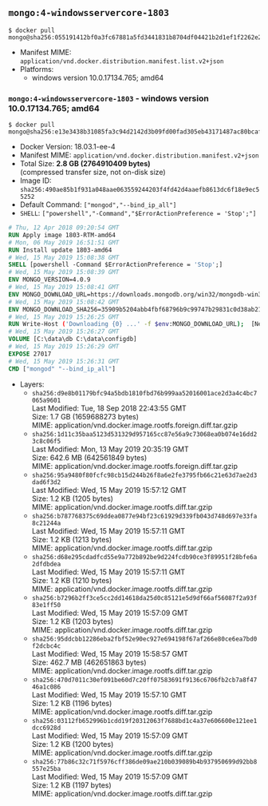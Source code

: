 ## `mongo:4-windowsservercore-1803`

```console
$ docker pull mongo@sha256:055191412bf0a3fc67881a5fd3441831b8704df04421b2d1ef1f2262e2aa23e9
```

-	Manifest MIME: `application/vnd.docker.distribution.manifest.list.v2+json`
-	Platforms:
	-	windows version 10.0.17134.765; amd64

### `mongo:4-windowsservercore-1803` - windows version 10.0.17134.765; amd64

```console
$ docker pull mongo@sha256:e13e3438b31085fa3c94d2142d3b09fd00fad305eb43171487ac80bcaf00eb4b
```

-	Docker Version: 18.03.1-ee-4
-	Manifest MIME: `application/vnd.docker.distribution.manifest.v2+json`
-	Total Size: **2.8 GB (2764910409 bytes)**  
	(compressed transfer size, not on-disk size)
-	Image ID: `sha256:490ae85b1f931a048aae063559244203f4fd42d4aaefb8613dc6f18e9ec55252`
-	Default Command: `["mongod","--bind_ip_all"]`
-	`SHELL`: `["powershell","-Command","$ErrorActionPreference = 'Stop';"]`

```dockerfile
# Thu, 12 Apr 2018 09:20:54 GMT
RUN Apply image 1803-RTM-amd64
# Mon, 06 May 2019 16:51:51 GMT
RUN Install update 1803-amd64
# Wed, 15 May 2019 15:08:38 GMT
SHELL [powershell -Command $ErrorActionPreference = 'Stop';]
# Wed, 15 May 2019 15:08:39 GMT
ENV MONGO_VERSION=4.0.9
# Wed, 15 May 2019 15:08:41 GMT
ENV MONGO_DOWNLOAD_URL=https://downloads.mongodb.org/win32/mongodb-win32-x86_64-2008plus-ssl-4.0.9-signed.msi
# Wed, 15 May 2019 15:08:42 GMT
ENV MONGO_DOWNLOAD_SHA256=35909b5204abb4fbf68796b9c99747b29831c0d38ab21e1c3654845a8eb28090
# Wed, 15 May 2019 15:26:25 GMT
RUN Write-Host ('Downloading {0} ...' -f $env:MONGO_DOWNLOAD_URL); 	[Net.ServicePointManager]::SecurityProtocol = [Net.SecurityProtocolType]::Tls12; 	(New-Object System.Net.WebClient).DownloadFile($env:MONGO_DOWNLOAD_URL, 'mongo.msi'); 		Write-Host ('Verifying sha256 ({0}) ...' -f $env:MONGO_DOWNLOAD_SHA256); 	if ((Get-FileHash mongo.msi -Algorithm sha256).Hash -ne $env:MONGO_DOWNLOAD_SHA256) { 		Write-Host 'FAILED!'; 		exit 1; 	}; 		Write-Host 'Installing ...'; 	Start-Process msiexec -Wait 		-ArgumentList @( 			'/i', 			'mongo.msi', 			'/quiet', 			'/qn', 			'INSTALLLOCATION=C:\mongodb', 			'ADDLOCAL=all' 		); 	$env:PATH = 'C:\mongodb\bin;' + $env:PATH; 	[Environment]::SetEnvironmentVariable('PATH', $env:PATH, [EnvironmentVariableTarget]::Machine); 		Write-Host 'Verifying install ...'; 	Write-Host '  mongo --version'; mongo --version; 	Write-Host '  mongod --version'; mongod --version; 		Write-Host 'Removing ...'; 	Remove-Item C:\mongodb\bin\*.pdb -Force; 	Remove-Item C:\windows\installer\*.msi -Force; 	Remove-Item mongo.msi -Force; 		Write-Host 'Complete.';
# Wed, 15 May 2019 15:26:27 GMT
VOLUME [C:\data\db C:\data\configdb]
# Wed, 15 May 2019 15:26:29 GMT
EXPOSE 27017
# Wed, 15 May 2019 15:26:31 GMT
CMD ["mongod" "--bind_ip_all"]
```

-	Layers:
	-	`sha256:d9e8b01179bfc94a5bdb1810fbd76b999aa52016001ace2d3a4c4bc7065a9601`  
		Last Modified: Tue, 18 Sep 2018 22:43:55 GMT  
		Size: 1.7 GB (1659688273 bytes)  
		MIME: application/vnd.docker.image.rootfs.foreign.diff.tar.gzip
	-	`sha256:1d11c35baa5123d531329d957165cc87e56a9c73068ea0b074e16dd23c8c06f5`  
		Last Modified: Mon, 13 May 2019 20:35:19 GMT  
		Size: 642.6 MB (642561849 bytes)  
		MIME: application/vnd.docker.image.rootfs.foreign.diff.tar.gzip
	-	`sha256:95a9480f80fcfc98cb15d244b26f8a6e2fe3795fb66c21e63d7ae2d3dad6f3d2`  
		Last Modified: Wed, 15 May 2019 15:57:12 GMT  
		Size: 1.2 KB (1205 bytes)  
		MIME: application/vnd.docker.image.rootfs.diff.tar.gzip
	-	`sha256:b787768375c69ddea0877e94bf23c61929d339fb043d748d697e33fa8c21244a`  
		Last Modified: Wed, 15 May 2019 15:57:11 GMT  
		Size: 1.2 KB (1213 bytes)  
		MIME: application/vnd.docker.image.rootfs.diff.tar.gzip
	-	`sha256:d68e295cdadfcd55e9a772b892be9d224fcdb90ce3f89951f28bfe6a2dfdbdea`  
		Last Modified: Wed, 15 May 2019 15:57:11 GMT  
		Size: 1.2 KB (1210 bytes)  
		MIME: application/vnd.docker.image.rootfs.diff.tar.gzip
	-	`sha256:b7296b2ff3ce5cc2dd14618da25d0c85121e5d9df66af56087f2a93f83e1ff50`  
		Last Modified: Wed, 15 May 2019 15:57:09 GMT  
		Size: 1.2 KB (1203 bytes)  
		MIME: application/vnd.docker.image.rootfs.diff.tar.gzip
	-	`sha256:95ddcbb12286eba2fbf52e90ec927e694198f67af266e80ce6ea7bd0f2dcbc4c`  
		Last Modified: Wed, 15 May 2019 15:58:57 GMT  
		Size: 462.7 MB (462651863 bytes)  
		MIME: application/vnd.docker.image.rootfs.diff.tar.gzip
	-	`sha256:470d7011c30ef091be60d7c20ff07583691f9136c6706fb2cb7a8f4746a1c086`  
		Last Modified: Wed, 15 May 2019 15:57:10 GMT  
		Size: 1.2 KB (1196 bytes)  
		MIME: application/vnd.docker.image.rootfs.diff.tar.gzip
	-	`sha256:03112fb652996b1cdd19f20312063f7688bd1c4a37e606600e121ee1dcc6928d`  
		Last Modified: Wed, 15 May 2019 15:57:09 GMT  
		Size: 1.2 KB (1200 bytes)  
		MIME: application/vnd.docker.image.rootfs.diff.tar.gzip
	-	`sha256:77b86c32c71f5976cff386de09ae210b039089b4b937950699d92bb8557e25ba`  
		Last Modified: Wed, 15 May 2019 15:57:09 GMT  
		Size: 1.2 KB (1197 bytes)  
		MIME: application/vnd.docker.image.rootfs.diff.tar.gzip
